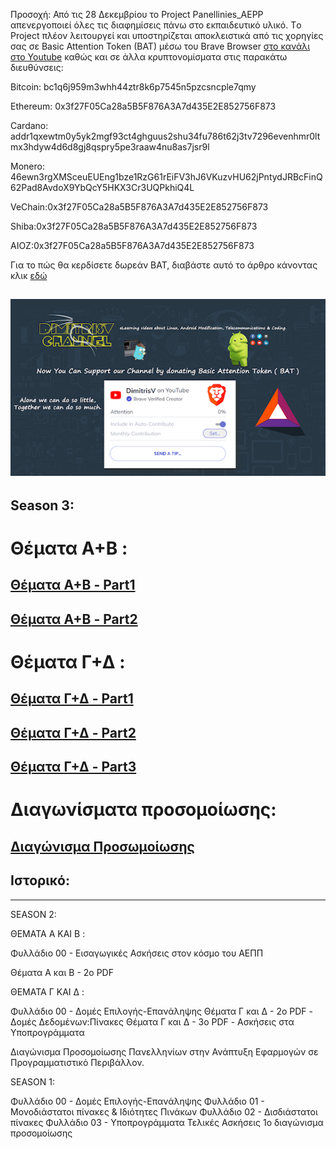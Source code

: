 Προσοχή: Από τις 28 Δεκεμβρίου το Project Panellinies_AEPP απενεργοποιεί όλες τις διαφημίσεις πάνω στο εκπαιδευτικό υλικό.
 Τo Project πλέον λειτουργεί και υποστηρίζεται αποκλειστικά από τις χορηγίες σας σε Basic Attention Token (BAT) μέσω του Brave Browser [στο κανάλι στο Youtube](www.youtube.com/LinuxOSblog) καθώς και σε άλλα κρυπτονομίσματα στις παρακάτω διευθύνσεις:
 
Bitcoin: bc1q6j959m3whh44ztr8k6p7545n5pzcsncple7qmy

Ethereum: 0x3f27F05Ca28a5B5F876A3A7d435E2E852756F873

Cardano:  addr1qxewtm0y5yk2mgf93ct4ghguus2shu34fu786t62j3tv7296evenhmr0ltmx3hdyw4d6d8gj8qspry5pe3raaw4nu8as7jsr9l

Monero: 46ewn3rgXMSceuEUEng1bze1RzG61rEiFV3hJ6VKuzvHU62jPntydJRBcFinQ62Pad8AvdoX9YbQcY5HKX3Cr3UQPkhiQ4L

VeChain:0x3f27F05Ca28a5B5F876A3A7d435E2E852756F873

Shiba:0x3f27F05Ca28a5B5F876A3A7d435E2E852756F873

AIOZ:0x3f27F05Ca28a5B5F876A3A7d435E2E852756F873

Για το πώς θα κερδίσετε δωρεάν BAT, διαβάστε αυτό το άρθρο κάνοντας κλικ [εδώ](https://cerebrux.net/2021/02/25/brave-bat-token/)



![](/img/brave.png)
----


## Season 3:

# Θέματα Α+Β :
## [ Θέματα Α+Β - Part1](/PDFs/askhseisA+B/panellinies_aepp_a+b_1.pdf)

## [Θέματα Α+Β - Part2](/PDFs/askhseisA+B/panellinies_aepp_a+b_1.pdf)


# Θέματα Γ+Δ :
## [Θέματα Γ+Δ - Part1](/PDFs/askhseisG+D/panellinies_aepp_g+d_1.pdf)

## [Θέματα Γ+Δ - Part2](/PDFs/askhseisG+D/panellinies_aepp_g+d_2.pdf)

## [Θέματα Γ+Δ - Part3](/PDFs/askhseisG+D/panellinies_aepp_g+d_3.pdf)

# Διαγωνίσματα προσομοίωσης:

## [Διαγώνισμα Προσωμοίωσης ](/PDFs/askhseisG+D/test1.pdf)





## Iστορικό:
____

SEASON 2:

ΘΕΜΑΤΑ Α ΚΑΙ Β :


Φυλλάδιο 00 - Εισαγωγικές Ασκήσεις στον κόσμο του ΑΕΠΠ
 
Θέματα Α και Β - 2ο PDF
 
 
ΘΕΜΑΤΑ Γ ΚΑΙ Δ :
 
Φυλλάδιο 00 - Δομές Επιλογής-Επανάληψης
Θέματα Γ και Δ - 2ο PDF - Δομές Δεδομένων:Πίνακες
Θέματα Γ και Δ - 3o PDF - Ασκήσεις στα Υποπρογράμματα

Διαγώνισμα Προσομοίωσης Πανελληνίων στην Ανάπτυξη Εφαρμογών σε Προγραμματιστικό Περιβάλλον.





SEASON 1: 

Φυλλάδιο 00 - Δομές Επιλογής-Επανάληψης 
Φυλλάδιο 01 - Μονοδιάστατοι πίνακες & Ιδιότητες Πινάκων
Φυλλάδιο 02 - Δισδιάστατοι πίνακες 
Φυλλάδιο 03 - Υποπρογράμματα
Τελικές Ασκήσεις 
1ο διαγώνισμα προσομοίωσης

